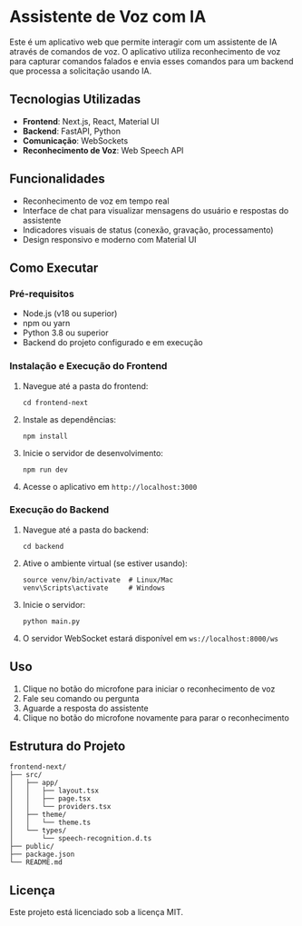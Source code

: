 # Assistente de Voz com IA

Este é um aplicativo web que permite interagir com um assistente de IA através de comandos de voz. O aplicativo utiliza reconhecimento de voz para capturar comandos falados e envia esses comandos para um backend que processa a solicitação usando IA.

## Tecnologias Utilizadas

- **Frontend**: Next.js, React, Material UI
- **Backend**: FastAPI, Python
- **Comunicação**: WebSockets
- **Reconhecimento de Voz**: Web Speech API

## Funcionalidades

- Reconhecimento de voz em tempo real
- Interface de chat para visualizar mensagens do usuário e respostas do assistente
- Indicadores visuais de status (conexão, gravação, processamento)
- Design responsivo e moderno com Material UI

## Como Executar

### Pré-requisitos

- Node.js (v18 ou superior)
- npm ou yarn
- Python 3.8 ou superior
- Backend do projeto configurado e em execução

### Instalação e Execução do Frontend

1. Navegue até a pasta do frontend:
   ```
   cd frontend-next
   ```

2. Instale as dependências:
   ```
   npm install
   ```

3. Inicie o servidor de desenvolvimento:
   ```
   npm run dev
   ```

4. Acesse o aplicativo em `http://localhost:3000`

### Execução do Backend

1. Navegue até a pasta do backend:
   ```
   cd backend
   ```

2. Ative o ambiente virtual (se estiver usando):
   ```
   source venv/bin/activate  # Linux/Mac
   venv\Scripts\activate     # Windows
   ```

3. Inicie o servidor:
   ```
   python main.py
   ```

4. O servidor WebSocket estará disponível em `ws://localhost:8000/ws`

## Uso

1. Clique no botão do microfone para iniciar o reconhecimento de voz
2. Fale seu comando ou pergunta
3. Aguarde a resposta do assistente
4. Clique no botão do microfone novamente para parar o reconhecimento

## Estrutura do Projeto

```
frontend-next/
├── src/
│   ├── app/
│   │   ├── layout.tsx
│   │   ├── page.tsx
│   │   └── providers.tsx
│   ├── theme/
│   │   └── theme.ts
│   └── types/
│       └── speech-recognition.d.ts
├── public/
├── package.json
└── README.md
```

## Licença

Este projeto está licenciado sob a licença MIT.

